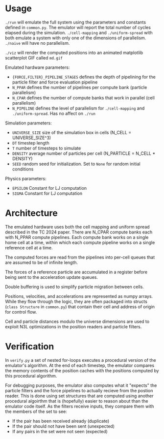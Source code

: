 # Usage
`./run` will emulate the full system using the parameters and constants defined in `common.py`. The emulator will report the total number of cycles elapsed during the simulation.
`./cell-mapping` and `./uniform-spread` with both emulate a system with only one of the dimensions of parallelism. `./naive` will have no parallelism.

`./viz` will render the computed positions into an animated matplotlib scatterplot GIF called `md.gif`

Emulated hardware parameters:
* `{FORCE,FILTER}_PIPELINE_STAGES` defines the depth of pipelining for the particle filter and force evaluation pipeline
* `N_PPAR` defines the number of pipelines per compute bank (particle parallelism)
* `N_CPAR` defines the number of compute banks that work in parallel (cell parallelism)
* `N_PIPELINE` defines the level of parallelism for `./cell-mapping` and `./uniform-spread`. Has no affect on `./run`

Simulation parameters:
* `UNIVERSE_SIZE` size of the simulation box in cells (N_CELL = UNIVERSE_SIZE^3)
* `DT` timestep length
* `T` number of timesteps to simulate
* `DENSITY` average number of particles per cell (N_PARTICLE = N_CELL * DENSITY)
* `SEED` random seed for initialization. Set to `None` for random initial conditions

Physics parameters:
* `EPSILON` Constant for LJ computation
* `SIGMA` Constant for LJ computation

# Architecture
The emulated hardware uses both the cell mapping and uniform spread described in the TC 2024 paper. There are N_CPAR compute banks each with N_PPAR compute pipelines. Each compute bank works on a single home cell at a time, within which each compute pipeline works on a single reference cell at a time.

The computed forces are read from the pipelines into per-cell queues that are assumed to be of infinite length.

The forces of a reference particle are accumulated in a register before being sent to the acceleration update queues.

Double buffering is used to simplify particle migration between cells.

Positions, velocities, and accelerations are represented as numpy arrays. While they flow through the logic, they are often packaged into structs (`class Structure` in `common.py`) that contain their cell and address of origin for control flow.

Cell and particle distances modulo the universe dimensions are used to exploit N3L optimizations in the position readers and particle filters.

# Verification
In `verify.py` a set of nested for-loops executes a procedural version of the emulator's algorithm. At the end of each timestep, the emulator compares the memory contents of the position caches with the positions computed by this procedural algorithm.

For debugging purposes, the emulator also computes what it "expects" the particle filters and the force pipelines to actually recieve from the postion reader. This is done using set structures that are computed using another procedural algoirthm that is (hopefully) easier to reason about than the emulator code itself. As the filters receive inputs, they compare them with the members of the set to see:
* If the pair has been received already (duplicate)
* If the pair should not have been sent (unexpected)
* If any pairs in the set were not seen (expected)

